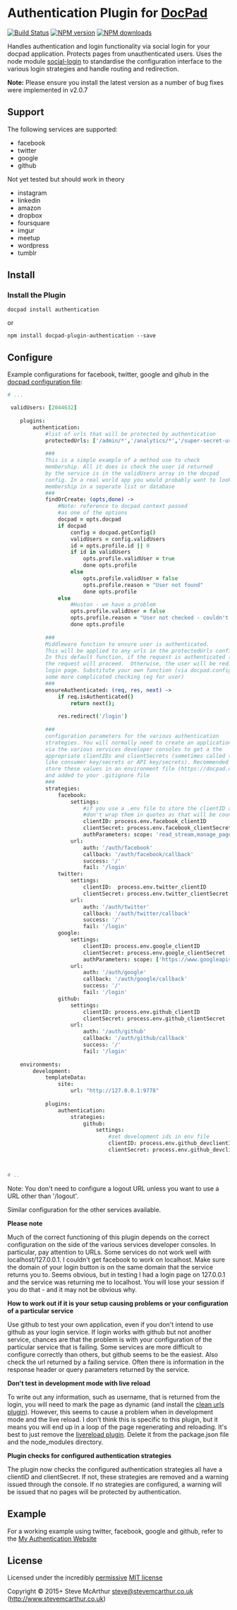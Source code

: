 # Authentication Plugin for [DocPad](http://docpad.org)

[![Build Status](https://img.shields.io/travis/SteveMcArthur/docpad-plugin-authentication/master.svg)](https://travis-ci.org/SteveMcArthur/docpad-plugin-authentication "Check this project's build status on TravisCI")
[![NPM version](https://img.shields.io/npm/v/docpad-plugin-authentication.svg)](https://www.npmjs.com/package/docpad-plugin-authentication "View this project on NPM")
[![NPM downloads](https://img.shields.io/npm/dm/docpad-plugin-authentication.svg)](https://www.npmjs.com/package/docpad-plugin-authentication "View this project on NPM")

Handles authentication and login functionality via social login for your docpad application. Protects pages from unauthenticated users. Uses the node module [social-login](https://github.com/26medias/social-login) to standardise the configuration interface to the various login strategies and handle routing and redirection.

**Note:** Please ensure you install the latest version as a number of bug fixes were implemented in v2.0.7

## Support ##
The following services are supported:

*   facebook
*   twitter
*   google
*   github

Not yet tested but should work in theory

*   instagram
*   linkedin
*   amazon
*   dropbox
*   foursquare
*   imgur
*   meetup
*   wordpress
*   tumblr




## Install

### Install the Plugin

```
docpad install authentication
```
or
```
npm install docpad-plugin-authentication --save
```

## Configure

Example configurations for facebook, twitter, google and gihub in the [docpad configuration file](https://docpad.org/docs/config):

``` coffee
# ...

 validUsers: [2044632]
   
    plugins:
        authentication:
            #list of urls that will be protected by authentication 
            protectedUrls: ['/admin/*','/analytics/*','/super-secret-url/*']
            
            ###
            This is a simple example of a method use to check
            membership. All it does is check the user id returned
            by the service is in the validUsers array in the docpad
            config. In a real world app you would probably want to look-up
            membership in a seperate list or database
            ###
            findOrCreate: (opts,done) ->
                #Note: reference to docpad context passed
                #as one of the options
                docpad = opts.docpad
                if docpad
                    config = docpad.getConfig()
                    validUsers = config.validUsers
                    id = opts.profile.id || 0
                    if id in validUsers
                        opts.profile.validUser = true
                        done opts.profile
                    else
                        opts.profile.validUser = false
                        opts.profile.reason = "User not found"
                        done opts.profile
                else
                    #Huston - we have a problem
                    opts.profile.validUser = false
                    opts.profile.reason = "User not checked - couldn't get docpad reference"
                    done opts.profile
                    
            ###
            Middleware function to ensure user is authenticated.
            This will be applied to any urls in the protectedUrls config option.
            In this default function, if the request is authenticated (typically via a persistent login session),
            the request will proceed.  Otherwise, the user will be redirected to the
            login page. Substitute your own function (via docpad.config) that will perhaps do
            some more complicated checking (eg for user)
            ###
            ensureAuthenticated: (req, res, next) ->
                if req.isAuthenticated()
                    return next();
            
                res.redirect('/login') 
                
            ###
            configuration parameters for the various authentication
            strategies. You will normally need to create an application
            via the various services developer consoles to get a the
            appropriate clientIDs and clientSecrets (sometimes called things
            like consumer key/secrets or API key/secrets). Recommended that you
            store these values in an environment file (https://docpad.org/docs/config)
            and added to your .gitignore file
            ###
            strategies:
                facebook:
                    settings:
                        #if you use a .env file to store the clientID and clientSecret
                        #don't wrap them in quotes as that will be counted as extra characters
                        clientID: process.env.facebook_clientID
                        clientSecret: process.env.facebook_clientSecret
                        authParameters: scope: 'read_stream,manage_pages'
                    url:
                        auth: '/auth/facebook'
                        callback: '/auth/facebook/callback'
                        success: '/'
                        fail: '/login'
                twitter:
                    settings:
                        clientID:  process.env.twitter_clientID
                        clientSecret: process.env.twitter_clientSecret
                    url:
                        auth: '/auth/twitter'
                        callback: '/auth/twitter/callback'
                        success: '/'
                        fail: '/login'
                google:
                    settings:
                        clientID: process.env.google_clientID
                        clientSecret: process.env.google_clientSecret
                        authParameters: scope: ['https://www.googleapis.com/auth/userinfo.profile','https://www.googleapis.com/auth/userinfo.email']
                    url:
                        auth: '/auth/google'
                        callback: '/auth/google/callback'
                        success: '/'
                        fail: '/login'
                github:
                    settings:
                        clientID: process.env.github_clientID
                        clientSecret: process.env.github_clientSecret
                    url:
                        auth: '/auth/github'
                        callback: '/auth/github/callback'
                        success: '/'
                        fail: '/login'
                        
    environments:
        development:
            templateData:
                site:
                    url: "http://127.0.0.1:9778"
                    
            plugins:
                authentication:
                    strategies:
                        github:
                            settings:
                                #set development ids in env file
                                clientID: process.env.github_devclientID
                                clientSecret: process.env.github_devclientSecret



# ..
```
Note: You don't need to configure a logout URL unless you want to use a URL other than '/logout'.

Similar configuration for the other services available.

**Please note**

Much of the correct functioning of this plugin depends on the correct configuration on the side of the various services developer consoles. In particular, pay attention to URLs. Some services do not work well with localhost/127.0.0.1. I couldn't get facebook to work on localhost. Make sure the domain of your login button is on the same domain that the service returns you to. Seems obvious, but in testing I had a login page on 127.0.0.1 and the service was returning me to localhost. You will lose your session if you do that - and it may not be obvious why.

**How to work out if it is your setup causing problems or your configuration of a particular service**

Use github to test your own application, even if you don't intend to use github as your login service. If login works with github but not another service, chances are that the problem is with your configuration of the particular service that is failing. Some services are more difficult to configure correctly than others, but github seems to be the easiest. Also check the url returned by a failing service. Often there is information in the response header or query parameters returned by the service.

**Don't test in development mode with live reload**

To write out any information, such as username, that is returned from the login, you will need to mark the page as dynamic (and install the [clean urls plugin](https://www.npmjs.com/package/docpad-plugin-cleanurls)). However, this seems to cause a problem when in development mode and the live reload. I don't think this is specific to this plugin, but it means you will end up in a loop of the page regenerating and reloading. It's best to just remove the [livereload plugin](https://www.npmjs.com/package/docpad-plugin-livereload). Delete it from the package.json file and the node_modules directory.

**Plugin checks for configured authentication strategies**

The plugin now checks the configured authentication strategies all have a clientID and clientSecret. If not, these strategies are removed and a warning issued through the console. If no strategies are configured, a warning will be issued that no pages will be protected by authentication.



## Example

For a working example using twitter, facebook, google and github, refer to the [My Authentication Website](http://login-stevehome.rhcloud.com)


## License

Licensed under the incredibly [permissive](http://en.wikipedia.org/wiki/Permissive_free_software_licence) [MIT license](http://creativecommons.org/licenses/MIT/)

Copyright &copy; 2015+ Steve McArthur <steve@stevemcarthur.co.uk> (http://www.stevemcarthur.co.uk)
